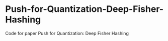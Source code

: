 # Push-for-Quantization-Deep-Fisher-Hashing
Code for paper Push for Quantization: Deep Fisher Hashing
